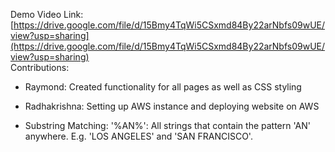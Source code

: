 Demo Video Link: [https://drive.google.com/file/d/15Bmy4TqWi5CSxmd84By22arNbfs09wUE/view?usp=sharing](https://drive.google.com/file/d/15Bmy4TqWi5CSxmd84By22arNbfs09wUE/view?usp=sharing)
<br />
Contributions:
- Raymond: Created functionality for all pages as well as CSS styling
- Radhakrishna: Setting up AWS instance and deploying website on AWS

- Substring Matching: '%AN%': All strings that contain the pattern 'AN' anywhere. E.g. 'LOS ANGELES' and 'SAN FRANCISCO'.
